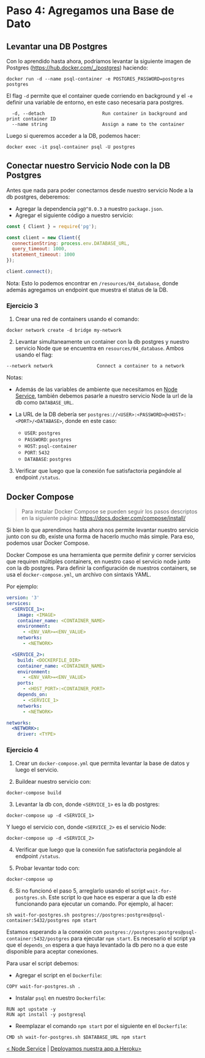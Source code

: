 # Paso 4: Agregamos una Base de Dato

## Levantar una DB Postgres

Con lo aprendido hasta ahora, podríamos levantar la siguiente imagen de Postgres (https://hub.docker.com/_/postgres) haciendo:

```
docker run -d --name psql-container -e POSTGRES_PASSWORD=postgres postgres
```

El flag `-d` permite que el container quede corriendo en background y el `-e` definir una variable de entorno, en este caso necesaria para postgres.

```
  -d, --detach                     Run container in background and print container ID
  --name string                    Assign a name to the container
```

Luego si queremos acceder a la DB, podemos hacer:

```
docker exec -it psql-container psql -U postgres
```

## Conectar nuestro Servicio Node con la DB Postgres

Antes que nada para poder conectarnos desde nuestro servicio Node a la db postgres, deberemos:

- Agregar la dependencia `pg@^8.0.3` a nuestro `package.json`.
- Agregar el siguiente código a nuestro servicio:

```js
const { Client } = require('pg');

const client = new Client({
  connectionString: process.env.DATABASE_URL,
  query_timeout: 1000,
  statement_timeout: 1000
});

client.connect();
```

Nota: Esto lo podemos encontrar en `/resources/04_database`, donde además agregamos un endpoint que muestra el status de la DB.

### Ejercicio 3

1. Crear una red de containers usando el comando:

```
docker network create -d bridge my-network
```

2. Levantar simultaneamente un container con la db postgres y nuestro servicio Node que se encuentra en `resources/04_database`. Ambos usando el flag:

```
--network network                Connect a container to a network
```

Notas:
- Además de las variables de ambiente que necesitamos en [Node Service](03_node_service.md), también debemos pasarle a nuestro servicio Node la url de la db como `DATABASE_URL`.
- La URL de la DB debería ser `postgres://<USER>:<PASSWORD>@<HOST>:<PORT>/<DATABASE>`, donde en este caso:

  - `USER`: `postgres`
  - `PASSWORD`: `postgres`
  - `HOST`: `psql-container`
  - `PORT`: `5432`
  - `DATABASE`: `postgres`

3. Verificar que luego que la conexión fue satisfactoria pegándole al endpoint `/status`.

## Docker Compose

> Para instalar Docker Compose se pueden seguir los pasos descriptos en la siguiente página: https://docs.docker.com/compose/install/

Si bien lo que aprendimos hasta ahora nos permite levantar nuestro servicio junto con su db, existe una forma de hacerlo mucho más simple. Para eso, podemos usar Docker Compose.

Docker Compose es una herramienta que permite definir y correr servicios que requiren múltiples containers, en nuestro caso el servicio node junto con la db postgres. Para definir la configuración de nuestros containers, se usa el `docker-compose.yml`, un archivo con sintaxis YAML.

Por ejemplo:

```yaml
version: '3'
services: 
  <SERVICE_1>:
    image: <IMAGE>
    container_name: <CONTAINER_NAME>
    environment:
      - <ENV_VAR>=<ENV_VALUE>
    networks:
      - <NETWORK>

  <SERVICE_2>:
    build: <DOCKERFILE_DIR>
    container_name: <CONTAINER_NAME>
    environment:
      - <ENV_VAR>=<ENV_VALUE>
    ports:
      - <HOST_PORT>:<CONTAINER_PORT>
    depends_on:
      - <SERVICE_1>
    networks:
      - <NETWORK>

networks:
  <NETWORK>:
    driver: <TYPE>
```

### Ejercicio 4

1. Crear un `docker-compose.yml` que permita levantar la base de datos y luego el servicio.

2. Buildear nuestro servicio con:

```
docker-compose build
```

3. Levantar la db con, donde `<SERVICE_1>` es la db postgres:

```
docker-compose up -d <SERVICE_1>
```

Y luego el servicio con, donde `<SERVICE_2>` es el servicio Node:

```
docker-compose up -d <SERVICE_2>
```

4. Verificar que luego que la conexión fue satisfactoria pegándole al endpoint `/status`.

5. Probar levantar todo con:

```
docker-compose up
```

6. Si no funcionó el paso 5, arreglarlo usando el script `wait-for-postgres.sh`. Este script lo que hace es esperar a que la db esté funcionando para ejecutar un comando. Por ejemplo, al hacer:

```
sh wait-for-postgres.sh postgres://postgres:postgres@psql-container:5432/postgres npm start
```

Estamos esperando a la conexión con `postgres://postgres:postgres@psql-container:5432/postgres` para ejecutar `npm start`. Es necesario el script ya que el `depends_on` espera a que haya levantado la db pero no a que este disponible para aceptar conexiones. 

Para usar el script debemos:

- Agregar el script en el `Dockerfile`:
```
COPY wait-for-postgres.sh .
```
-  Instalar `psql` en nuestro `Dockerfile`:
```
RUN apt upstate -y
RUN apt install -y postgresql
```
- Reemplazar el comando `npm start` por el siguiente en el `Dockerfile`:
```
CMD sh wait-for-postgres.sh $DATABASE_URL npm start
```


[< Node Service](03_node_service.md) | [ Deployamos nuestra app a Heroku>](05_heroku.md)
